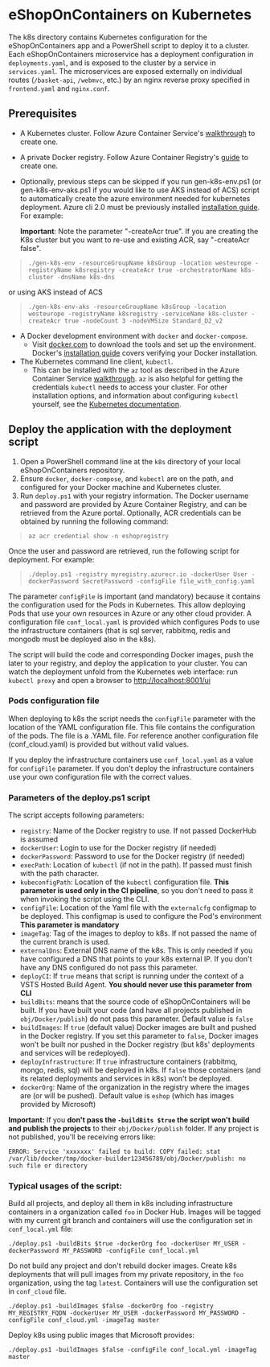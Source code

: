 # eShopOnContainers on Kubernetes
The k8s directory contains Kubernetes configuration for the eShopOnContainers app and a PowerShell script to deploy it to a cluster. Each eShopOnContainers microservice has a deployment configuration in `deployments.yaml`, and is exposed to the cluster by a service in `services.yaml`. The microservices are exposed externally on individual routes (`/basket-api`, `/webmvc`, etc.) by an nginx reverse proxy specified in `frontend.yaml` and `nginx.conf`.

## Prerequisites
* A Kubernetes cluster. Follow Azure Container Service's [walkthrough](https://docs.microsoft.com/en-us/azure/container-service/container-service-kubernetes-walkthrough) to create one. 
* A private Docker registry. Follow Azure Container Registry's [guide](https://docs.microsoft.com/en-us/azure/container-registry/container-registry-get-started-portal) to create one.
* Optionally, previous steps can be skipped if you run gen-k8s-env.ps1 (or gen-k8s-env-aks.ps1 if you would like to use AKS instead of ACS) script to automatically create the azure environment needed for kubernetes deployment. Azure cli 2.0 must be previously installed [installation guide](https://docs.microsoft.com/en-us/cli/azure/install-azure-cli). For example:

    **Important**: Note the parameter "-createAcr true". If you are creating the K8s cluster but you want to re-use and existing ACR, say "-createAcr false".

>```
>./gen-k8s-env -resourceGroupName k8sGroup -location westeurope -registryName k8sregistry -createAcr true -orchestratorName k8s-cluster -dnsName k8s-dns
>```
or using AKS instead of ACS
>```
>./gen-k8s-env-aks -resourceGroupName k8sGroup -location westeurope -registryName k8sregistry -serviceName k8s-cluster -createAcr true -nodeCount 3 -nodeVMSize Standard_D2_v2
>```

* A Docker development environment with `docker` and `docker-compose`.
    * Visit [docker.com](https://docker.com) to download the tools and set up the environment. Docker's [installation guide](https://docs.docker.com/engine/getstarted/step_one/#step-3-verify-your-installation) covers verifying your Docker installation.
*  The Kubernetes command line client, `kubectl`.
    * This can be installed with the `az` tool as described in the Azure Container Service [walkthrough](https://docs.microsoft.com/en-us/azure/container-service/container-service-kubernetes-walkthrough). `az` is also helpful for getting the credentials `kubectl` needs to access your cluster. For other installation options, and information about configuring `kubectl` yourself, see the [Kubernetes documentation](https://kubernetes.io/docs/tasks/kubectl/install/).

## Deploy the application with the deployment script
1. Open a PowerShell command line at the `k8s` directory of your local eShopOnContainers repository.
1. Ensure `docker`, `docker-compose`, and `kubectl` are on the path, and configured for your Docker machine and Kubernetes cluster.
1. Run `deploy.ps1` with your registry information. The Docker username and password are provided by Azure Container Registry, and can be retrieved from the Azure portal. Optionally, ACR credentials can be obtained by running the following command:

>```
>az acr credential show -n eshopregistry
>```

Once the user and password are retrieved, run the following script for deployment. For example:

>```
>./deploy.ps1 -registry myregistry.azurecr.io -dockerUser User -dockerPassword SecretPassword -configFile file_with_config.yaml
>```

The parameter `configFile` is important (and mandatory) because it contains the configuration used for the Pods in Kubernetes. This allow deploying Pods that use your own resources in Azure or any other cloud provider. A configuration file `conf_local.yaml` is provided which configures Pods to use the infrastructure containers (that is sql server, rabbitmq, redis and mongodb must be deployed also in the k8s).

The script will build the code and corresponding Docker images, push the later to your registry, and deploy the application to your cluster. You can watch the deployment unfold from the Kubernetes web interface: run `kubectl proxy` and open a browser to [http://localhost:8001/ui](http://localhost:8001/ui)

### Pods configuration file

When deploying to k8s the script needs the `configFile` parameter with the location of the YAML configuration file. This file contains the configuration of the pods. The file is a .YAML file. For reference another configuration file (conf_cloud.yaml) is provided but without valid values.

If you deploy the infrastructure containers use `conf_local.yaml` as a value for `configFile` parameter. If you don't deploy the infrastructure containers use your own configuration file with the correct values.

### Parameters of the deploy.ps1 script

The script accepts following parameters:

+ `registry`: Name of the Docker registry to use. If not passed DockerHub is assumed
+ `dockerUser`: Login to use for the Docker registry (if needed)
+ `dockerPassword`: Password to use for the Docker registry (if needed)
+ `execPath`: Location of `kubectl` (if not in the path). If passed must finish with the path character.
+ `kubeconfigPath`: Location of the `kubectl` configuration file. **This parameter is used only in the CI pipeline**, so you don't need to pass it when invoking the script using the CLI.
+ `configFile`: Location of the Yaml file with the `externalcfg` configmap to be deployed. This configmap is used to configure the Pod's environment **This parameter is mandatory**
+ `imageTag`: Tag of the images to deploy to k8s. If not passed the name of the current branch is used.
+ `externalDns`: External DNS name of the k8s. This is only needed if you have configured a DNS that points to your k8s external IP. If you don't have any DNS configured do not pass this parameter.
+ `deployCI`: If `true` means that script is running under the context of a VSTS Hosted Build Agent. **You should never use this parameter from CLI**
+ `buildBits`: means that the source code of eShopOnContainers will be built. If you have built your code (and have all projects published in `obj/Docker/publish`) do not pass this parameter. Default value is `false`
+ `buildImages`: If `true` (default value) Docker images are built and pushed in the Docker registry. If you set this parameter to `false`, Docker images won't be built nor pushed in the Docker registry (but k8s' deployments and services will be redeployed).
+ `deployInfrastructure`: If `true` infrastructure containers (rabbitmq, mongo, redis, sql) will be deployed in k8s. If `false` those containers (and its related deployments and services in k8s) won't be deployed.
+ `dockerOrg`: Name of the organization in the registry where the images are (or will be pushed). Default value is `eshop` (which has images provided by Microsoft)

**Important:** If you **don't pass the `-buildBits $true` the script won't build and publish the projects** to their `obj/Docker/publish` folder. If any project is not published, you'll be receiving errors like:

```
ERROR: Service 'xxxxxxx' failed to build: COPY failed: stat /var/lib/docker/tmp/docker-builder123456789/obj/Docker/publish: no such file or directory
```

### Typical usages of the script:

Build all projects, and deploy all them in k8s including infrastructure containers in a organization called `foo` in Docker Hub. Images will be tagged with my current git branch and containers will use the configuration set in `conf_local.yml` file:

```
./deploy.ps1 -buildBits $true -dockerOrg foo -dockerUser MY_USER -dockerPassword MY_PASSWORD -configFile conf_local.yml
```

Do not build any project and don't rebuild docker images. Create k8s deployments that will pull images from my private repository, in the `foo` organization, using the tag `latest`. Containers will use the configuration set in `conf_cloud` file.

```
./deploy.ps1 -buildImages $false -dockerOrg foo -registry MY_REGISTRY_FQDN -dockerUser MY_USER -dockerPassword MY_PASSWORD -configFile conf_cloud.yml -imageTag master
```

Deploy k8s using public images that Microsoft provides:

```
./deploy.ps1 -buildImages $false -configFile conf_local.yml -imageTag master
```
